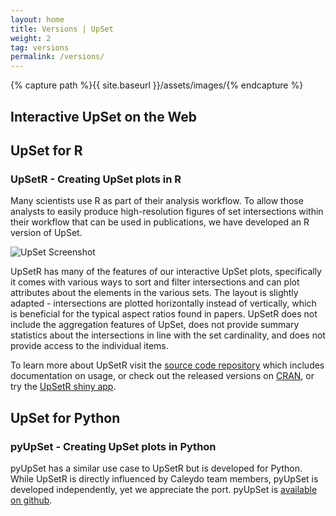 ```yaml
---
layout: home
title: Versions | UpSet
weight: 2
tag: versions
permalink: /versions/
---
```


{% capture path %}{{ site.baseurl }}/assets/images/{% endcapture %}



## Interactive UpSet on the Web


## UpSet for R

### UpSetR - Creating UpSet plots in R

Many scientists use R as part of their analysis workflow. To allow those analysts to easily produce high-resolution figures of set intersections within their workflow that can be used in publications, we have developed an R version of UpSet.

![UpSet Screenshot]({{path}}/upsetr.png)

UpSetR has many of the features of our interactive UpSet plots, specifically it comes with various ways to sort and filter intersections and can plot attributes about the elements in the various sets. The layout is slightly adapted - intersections are plotted horizontally instead of vertically, which is beneficial for the typical aspect ratios found in papers. UpSetR does not include the aggregation features of UpSet, does not provide summary statistics about the intersections in line with the set cardinality, and does not provide access to the individual items.

To learn more about UpSetR visit the [source code repository](https://github.com/hms-dbmi/UpSetR) which includes documentation on usage, or check out the released versions on [CRAN](https://cran.r-project.org/web/packages/UpSetR/), or try the [UpSetR shiny app](https://upsetr.shinyapps.io/UpSetR-shiny/).


## UpSet for Python


### pyUpSet - Creating UpSet plots in Python

pyUpSet has a similar use case to UpSetR but is developed for Python. While UpSetR is directly influenced by Caleydo team members, pyUpSet is developed independently, yet we appreciate the port. pyUpSet is [available on github](https://github.com/ImSoErgodic/py-upset).




